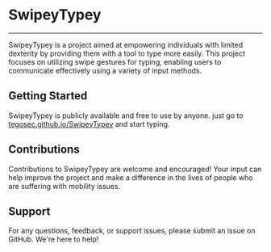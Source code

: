 # SwipeyTypey

---

SwipeyTypey is a project aimed at empowering individuals with limited dexterity by providing them with a tool to type more easily. This project focuses on utilizing swipe gestures for typing, enabling users to communicate effectively using a variety of input methods.

## Getting Started
SwipeyTypey is publicly available and free to use by anyone. just go to [tegosec.github.io/SwipeyTypey](https://tegosec.github.io/SwipeyTypey) and start typing.

## Contributions
Contributions to SwipeyTypey are welcome and encouraged! Your input can help improve the project and make a difference in the lives of people who are suffering with mobility issues.

## Support
For any questions, feedback, or support issues, please submit an issue on GitHub. We're here to help!
